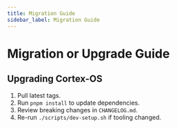 ```yaml
---
title: Migration Guide
sidebar_label: Migration Guide
---
```


# Migration or Upgrade Guide

## Upgrading Cortex-OS
1. Pull latest tags.
2. Run `pnpm install` to update dependencies.
3. Review breaking changes in `CHANGELOG.md`.
4. Re-run `./scripts/dev-setup.sh` if tooling changed.
